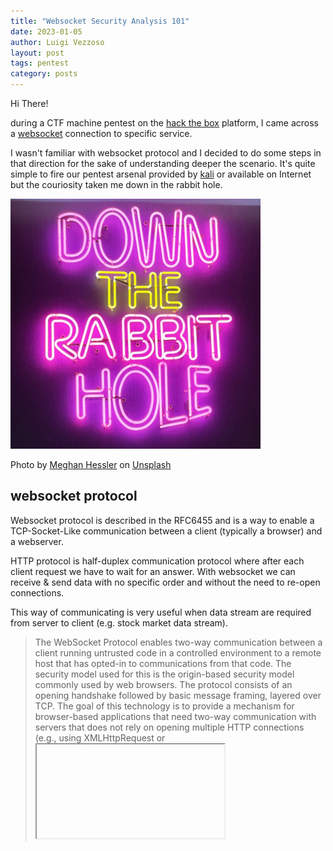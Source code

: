 ```yaml
---
title: "Websocket Security Analysis 101"
date: 2023-01-05
author: Luigi Vezzoso
layout: post
tags: pentest
category: posts
---
```

Hi There!

during a CTF machine pentest on the [hack the box](https://www.hackthebox.com/) platform, I came across a [websocket](https://www.rfc-editor.org/rfc/rfc6455) connection to specific service.

I wasn't familiar with websocket protocol and I decided to do some steps in that direction for the sake of understanding deeper the scenario. It's quite simple to fire our pentest arsenal provided by [kali](https://www.kali.org/) or available on Internet but the couriosity taken me down in the rabbit hole.

![rabbit hole](assets/postimages/meghan-hessler-KaOQ6u1zRVw-unsplash-scaled.jpg)

Photo by <a href="https://unsplash.com/@meghankix?utm_source=unsplash&utm_medium=referral&utm_content=creditCopyText">Meghan Hessler</a> on <a href="https://unsplash.com/s/photos/rabbit-hole?utm_source=unsplash&utm_medium=referral&utm_content=creditCopyText">Unsplash</a>


## websocket protocol

Websocket protocol is described in the RFC6455 and is a way to enable a TCP-Socket-Like communication between a client (typically a browser) and a webserver. 

HTTP protocol is half-duplex communication protocol where after each client request we have to wait for an answer. With websocket we can receive & send data with no specific order and without the need to re-open connections. 

This way of communicating is very useful when data stream are required from server to client (e.g. stock market data stream).

> The WebSocket Protocol enables two-way communication between a client
   running untrusted code in a controlled environment to a remote host
   that has opted-in to communications from that code.  The security
   model used for this is the origin-based security model commonly used
   by web browsers.  The protocol consists of an opening handshake
   followed by basic message framing, layered over TCP.  The goal of
   this technology is to provide a mechanism for browser-based
   applications that need two-way communication with servers that does
   not rely on opening multiple HTTP connections (e.g., using
   XMLHttpRequest or <iframe> s and long polling).

Websocket was designed to support two-way communication over HTTP protocol (but not limited to it) to reuse existent web-server architecture to stream standard web content and web-socket data too. This permit a reuse of actual infrqastructure (web servers, proxies, etc,) to support multiple type of stream at same time.

In terms of protocol, websocket is very minimalist, and sits just over TCP to provide to browser-based or other client-server application a way to establish a long-lived connection with bidirectional flow.


> Conceptually, WebSocket is really just a layer on top of TCP that
   does the following:
   -  adds a web origin-based security model for browsers
   -  adds an addressing and protocol naming mechanism to support
      multiple services on one port and multiple host names on one IP
      address
   -  layers a framing mechanism on top of TCP to get back to the IP
      packet mechanism that TCP is built on, but without length limits
   -  includes an additional closing handshake in-band that is designed
      to work in the presence of proxies and other intermediaries

The only relationship between websocket & HTTP protocol is that existent web-server can understand the handshake to *upgrade* the connection/protocol to websocket itself.


## communication flow

The protocol define several messages to establishing connection. An initial handshake is needed to start the communication to the websocket. The handshake use a sintax similat to HTTP and the service behind the websocket instruct the client to change protocol "upgrade" to a different one - the websocket and not standard HTTP. Closing connection is more simple because 

![websocket-basic](assets/postimages/websocket-protocol-diagram.png)


## handhshake
Details on the client opening habdshake process could be find in the [RFC6455](https://www.rfc-editor.org/rfc/rfc6455#section-4.2.1). In that documentation are reported each required headers, how them sould be interpreted by a websocket service and how it must respond to a client.

In terms of header and other info exchanged during handshake you can here there are just some 


{% highlight http %}

GET /chat HTTP/1.1
Host: server.example.com
Upgrade: websocket
Connection: Upgrade
Sec-WebSocket-Key: dGhlIHNhbXBsZSBub25jZQ==
Origin: http://example.com
Sec-WebSocket-Protocol: chat, superchat
Sec-WebSocket-Version: 13

{% endhighlight %}


{% highlight http %}

HTTP/1.1 101 Switching Protocols
Upgrade: websocket
Connection: Upgrade
Sec-WebSocket-Accept: s3pPLMBiTxaQ9kYGzzhZRbK+xOo=

{% endhighlight %}

If you want try to connect via **nc** or similar tool be careful on the CRLF encoding. Here the command used on my machine.

![nc websocket connect](assets/postimages/raw-websocket-connection.png)

I'm not going to deep into this due the official documentation and many other valuable resources are available on Internet like:
- [https://en.wikipedia.org/wiki/WebSocket](https://en.wikipedia.org/wiki/WebSocket)
- [https://btholt.github.io/complete-intro-to-realtime/websockets-backend](https://btholt.github.io/complete-intro-to-realtime/websockets-backend)
- [https://ably.com/topic/websockets](https://ably.com/topic/websockets)

## data flow
In addion to handshaking protocol, the RFC specify a frame format with all the field used to "control" the data flow and to define which type of data is included in the payload data.

>     0                   1                   2                   3
      0 1 2 3 4 5 6 7 8 9 0 1 2 3 4 5 6 7 8 9 0 1 2 3 4 5 6 7 8 9 0 1
     +-+-+-+-+-------+-+-------------+-------------------------------+
     |F|R|R|R| opcode|M| Payload len |    Extended payload length    |
     |I|S|S|S|  (4)  |A|     (7)     |             (16/64)           |
     |N|V|V|V|       |S|             |   (if payload len==126/127)   |
     | |1|2|3|       |K|             |                               |
     +-+-+-+-+-------+-+-------------+ - - - - - - - - - - - - - - - +
     |     Extended payload length continued, if payload len == 127  |
     + - - - - - - - - - - - - - - - +-------------------------------+
     |                               |Masking-key, if MASK set to 1  |
     +-------------------------------+-------------------------------+
     | Masking-key (continued)       |          Payload Data         |
     +-------------------------------- - - - - - - - - - - - - - - - +
     :                     Payload Data continued ...                :
     + - - - - - - - - - - - - - - - - - - - - - - - - - - - - - - - +
     |                     Payload Data continued ...                |
     +---------------------------------------------------------------+



## security consideration

Websocket [RFC]((https://www.rfc-editor.org/rfc/rfc6455) include several useful [security consideration](https://www.rfc-editor.org/rfc/rfc6455#section-10). Basically, websocket use a [same origin policy](https://en.wikipedia.org/wiki/Same-origin_policy) security model like the browser but additional security consideration should be done:

- **client connection -** websocket services could be accessed from browser application (like javascript) but from other clients too... (i.e. python application) - the service *cannot rely* on the browser protections
- **same origin -** the websocket server should verify the **origin** of request to prevent CSFR
- **client auth -** websocket protocol do not define any specific way to autenticate the client so it can rely on the client auth mecanism of HTTP server like cookies, HTTP authentication mechanism, TLS auth, headers, etc.
- **confidentiality & integrity -** the protocol do not provide embedded confidentiality & integrity mechanism. If needed, the server shall implement a method to encrypt data or the service must use TLS.
- **limit & data format -**the server must implement specific limitation mechanism to prevent bad data management (i.e. frame to big, malformed data, invalid data)


## attack surface
Websocket servers like others, are exposed to several types of attacks,due the many security items delegated to the service (ad to the developer) itself.

Here a list of general consideration:

- **initial footprint -** websocket services could be discovered in different ways: analizyng web-page source (looking for websocket connection like ws:// or wss://); capturing network traffic; reading publicly available documentation, etc.
- **connection/authentication -** check the limitation during connection opening: is the auth required? Specific additional header? is the Origin verified correctly? Can I spoof it?
- **traffic/data --** can I sniff/intercept websocket data? Are them encrypted at application level? is TLS used to protect data? Can I attack TLS connection?
- **authorization -** if I can connect to the service.... am I able to perform some operation or read/inject data? Do I need some authorization to perform such activities? 
- **input sanitization -** if I can send/receive data to the websocket... can I inject invalid data? How the service respond to such invalid data? 

For more deeper consideration and checklists you can rely on the [owasp](https://owasp.org/www-project-web-security-testing-guide/v41/4-Web_Application_Security_Testing/11-Client_Side_Testing/10-Testing_WebSockets) guideline for websocket security assessment. 

